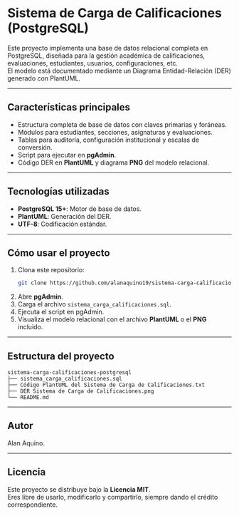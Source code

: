 # Sistema de Carga de Calificaciones (PostgreSQL)

Este proyecto implementa una base de datos relacional completa en PostgreSQL, diseñada para la gestión académica de calificaciones, evaluaciones, estudiantes, usuarios, configuraciones, etc.  
El modelo está documentado mediante un Diagrama Entidad-Relación (DER) generado con PlantUML.

------------------------------------------------------------

## Características principales

- Estructura completa de base de datos con claves primarias y foráneas.
- Módulos para estudiantes, secciones, asignaturas y evaluaciones.
- Tablas para auditoría, configuración institucional y escalas de conversión.
- Script para ejecutar en **pgAdmin**.
- Código DER en **PlantUML** y diagrama **PNG** del modelo relacional.

------------------------------------------------------------

## Tecnologías utilizadas

- **PostgreSQL 15+**: Motor de base de datos.
- **PlantUML**: Generación del DER.
- **UTF-8**: Codificación estándar.

------------------------------------------------------------

## Cómo usar el proyecto

1. Clona este repositorio:
   ```bash
   git clone https://github.com/alanaquino19/sistema-carga-calificaciones-postgresql.git
   ```
2. Abre **pgAdmin**.
3. Carga el archivo `sistema_carga_calificaciones.sql`.
4. Ejecuta el script en pgAdmin.
5. Visualiza el modelo relacional con el archivo **PlantUML** o el **PNG** incluido.

------------------------------------------------------------

## Estructura del proyecto

```
sistema-carga-calificaciones-postgresql
├── sistema_carga_calificaciones.sql
├── Código PlantUML del Sistema de Carga de Calificaciones.txt
├── DER Sistema de Carga de Calificaciones.png
└── README.md
```

------------------------------------------------------------

## Autor

Alan Aquino.

------------------------------------------------------------

## Licencia

Este proyecto se distribuye bajo la **Licencia MIT**.  
Eres libre de usarlo, modificarlo y compartirlo, siempre dando el crédito correspondiente.
